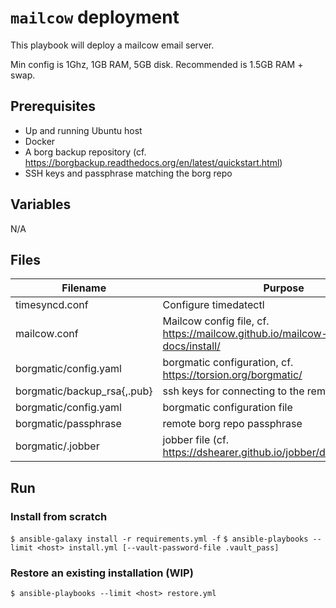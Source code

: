 # `mailcow` deployment

This playbook will deploy a mailcow email server.

Min config is 1Ghz, 1GB RAM, 5GB disk. Recommended is 1.5GB RAM + swap.

## Prerequisites

- Up and running Ubuntu host
- Docker
- A borg backup repository (cf. https://borgbackup.readthedocs.org/en/latest/quickstart.html)
- SSH keys and passphrase matching the borg repo

## Variables

N/A

## Files

Filename | Purpose
--- | ---
timesyncd.conf | Configure timedatectl
mailcow.conf | Mailcow config file, cf. https://mailcow.github.io/mailcow-dockerized-docs/install/
borgmatic/config.yaml | borgmatic configuration, cf. https://torsion.org/borgmatic/
borgmatic/backup_rsa{,.pub} | ssh keys for connecting to the remote borg repo
borgmatic/config.yaml | borgmatic configuration file
borgmatic/passphrase | remote borg repo passphrase
borgmatic/.jobber | jobber file (cf. https://dshearer.github.io/jobber/doc/v1.3/#jobfile)

## Run

### Install from scratch

`$ ansible-galaxy install -r requirements.yml -f`
`$ ansible-playbooks --limit <host> install.yml [--vault-password-file .vault_pass]`

### Restore an existing installation (WIP)

`$ ansible-playbooks --limit <host> restore.yml`
